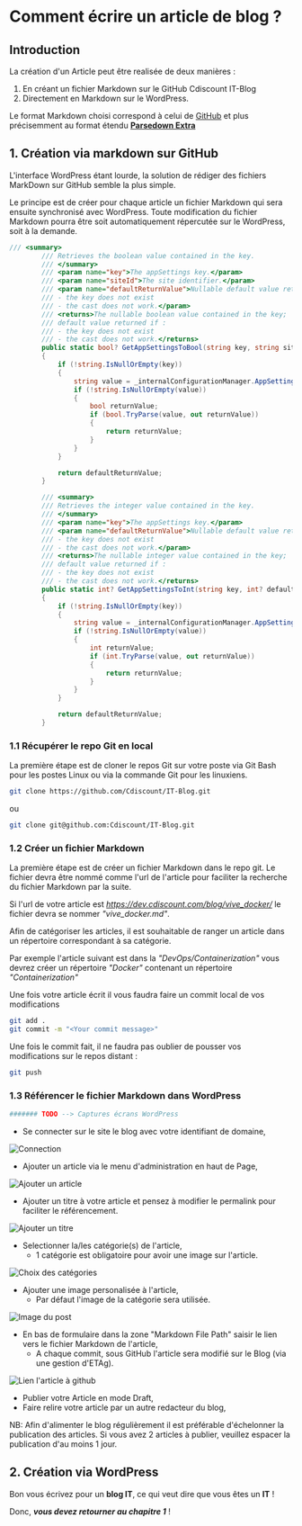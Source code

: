 # Comment écrire un article de blog ?

## Introduction

La création d'un Article peut être realisée de deux manières :

 1. En créant un fichier Markdown sur le GitHub Cdiscount IT-Blog
 2. Directement en Markdown sur le WordPress.

Le format Markdown choisi correspond à celui de [GitHub](https://guides.github.com/pdfs/markdown-cheatsheet-online.pdf) et plus précisemment au format étendu [**Parsedown Extra**](https://michelf.ca/projects/php-markdown/extra/)

## 1. Création via markdown sur GitHub

L'interface WordPress étant lourde, la solution de rédiger des fichiers MarkDown sur GitHub semble la plus simple.

Le principe est de créer pour chaque article un fichier Markdown qui sera ensuite synchronisé avec WordPress. Toute modification du fichier Markdown pourra être soit automatiquement répercutée sur le WordPress, soit à la demande.

```csharp
/// <summary>
        /// Retrieves the boolean value contained in the key.
        /// </summary>
        /// <param name="key">The appSettings key.</param>
        /// <param name="siteId">The site identifier.</param>
        /// <param name="defaultReturnValue">Nullable default value returned if :
        /// - the key does not exist
        /// - the cast does not work.</param>
        /// <returns>The nullable boolean value contained in the key;
        /// default value returned if :
        /// - the key does not exist
        /// - the cast does not work.</returns>
        public static bool? GetAppSettingsToBool(string key, string siteId, bool? defaultReturnValue)
        {
            if (!string.IsNullOrEmpty(key))
            {
                string value = _internalConfigurationManager.AppSettings[key, siteId];
                if (!string.IsNullOrEmpty(value))
                {
                    bool returnValue;
                    if (bool.TryParse(value, out returnValue))
                    {
                        return returnValue;
                    }
                }
            }

            return defaultReturnValue;
        }

        /// <summary>
        /// Retrieves the integer value contained in the key.
        /// </summary>
        /// <param name="key">The appSettings key.</param>
        /// <param name="defaultReturnValue">Nullable default value returned if :
        /// - the key does not exist
        /// - the cast does not work.</param>
        /// <returns>The nullable integer value contained in the key;
        /// default value returned if :
        /// - the key does not exist
        /// - the cast does not work.</returns>
        public static int? GetAppSettingsToInt(string key, int? defaultReturnValue)
        {
            if (!string.IsNullOrEmpty(key))
            {
                string value = _internalConfigurationManager.AppSettings[key];
                if (!string.IsNullOrEmpty(value))
                {
                    int returnValue;
                    if (int.TryParse(value, out returnValue))
                    {
                        return returnValue;
                    }
                }
            }

            return defaultReturnValue;
        }
```

### 1.1 Récupérer le repo Git en local

La première étape est de cloner le repos Git sur votre poste via Git Bash pour les postes Linux ou via la commande Git pour les linuxiens.

```bash
git clone https://github.com/Cdiscount/IT-Blog.git
```

ou

```bash
git clone git@github.com:Cdiscount/IT-Blog.git
```

### 1.2 Créer un fichier Markdown

La première étape est de créer un fichier Markdown dans le repo git. Le fichier devra être nommé comme l'url de l'article pour faciliter la recherche du fichier Markdown par la suite.

Si l'url de votre article est *https://dev.cdiscount.com/blog/vive_docker/* le fichier devra se nommer *"vive_docker.md"*.

Afin de catégoriser les articles, il est souhaitable de ranger un article dans un répertoire correspondant à sa catégorie.

Par exemple l'article suivant est dans la *"DevOps/Containerization"* vous devrez créer un répertoire *"Docker"* contenant un répertoire *"Containerization"*

Une fois votre article écrit il vous faudra faire un commit local de vos modifications

```bash
git add .
git commit -m "<Your commit message>"
```

Une fois le commit fait, il ne faudra pas oublier de pousser vos modifications sur le repos distant :

```bash
git push
```

### 1.3 Référencer le fichier Markdown dans WordPress

``` Bash
####### TODO --> Captures écrans WordPress
```

* Se connecter sur le site le blog avec votre identifiant de domaine,

![Connection](https://github.com/Cdiscount/IT-Blog/raw/master/images/readme/connect.png)

* Ajouter un article via le menu d'administration en haut de Page,

![Ajouter un article](https://github.com/Cdiscount/IT-Blog/raw/master/images/readme/addnew.png)

* Ajouter un titre à votre article et pensez à modifier le permalink pour faciliter le référencement.

![Ajouter un titre](https://github.com/Cdiscount/IT-Blog/raw/master/images/readme/title.png)

* Selectionner la/les catégorie(s) de l'article,
   * 1 catégorie est obligatoire pour avoir une image sur l'article.

![Choix des catégories](https://github.com/Cdiscount/IT-Blog/raw/master/images/readme/cat.png)

* Ajouter une image personalisée à l'article,
  * Par défaut l'image de la catégorie sera utilisée.

![Image du post](https://github.com/Cdiscount/IT-Blog/raw/master/images/readme/selectimage.png)

* En bas de formulaire dans la zone "Markdown File Path" saisir le lien vers le fichier Markdown de l'article,
  * A chaque commit, sous GitHub l'article sera modifié sur le Blog (via une gestion d'ETAg).

![Lien l'article à github](https://github.com/Cdiscount/IT-Blog/raw/master/images/readme/markdown_file_path.png)

* Publier votre Article en mode Draft,
* Faire relire votre article par un autre redacteur du blog,

NB: Afin d'alimenter le blog régulièrement il est préférable d'échelonner la publication des articles. Si vous avez 2 articles à publier, veuillez espacer la publication d'au moins 1 jour.

## 2. Création via WordPress

Bon vous écrivez pour un __blog IT__, ce qui veut dire que vous êtes un __IT__ !

Donc, **_vous devez retourner au chapitre 1_** !
